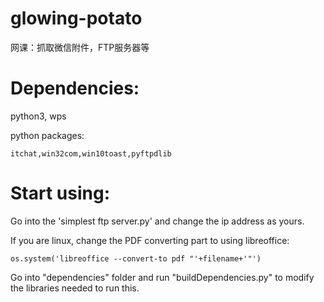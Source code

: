 # glowing-potato
网课：抓取微信附件，FTP服务器等

# Dependencies:

python3, wps

python packages:

    itchat,win32com,win10toast,pyftpdlib
  
# Start using:

Go into the 'simplest ftp server.py' and change the ip address as yours. 

If you are linux, change the PDF converting part to using libreoffice:

    os.system('libreoffice --convert-to pdf "'+filename+'"')
  
Go into "dependencies" folder and run "buildDependencies.py" to modify the libraries needed to run this. 

